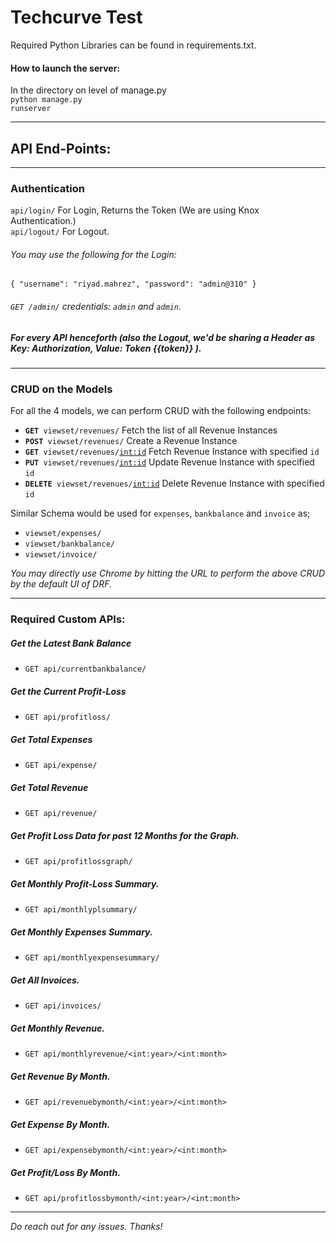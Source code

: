 # Techcurve Test

Required Python Libraries can be found in requirements.txt.

#### How to launch the server:
In the directory on level of manage.py<br>
<code>python manage.py runserver</code>

<hr>

## API End-Points:

<hr>

### Authentication
<code>api/login/</code> For Login, Returns the Token (We are using Knox Authentication.)<br>
<code>api/logout/</code> For Logout.

###### You may use the following for the Login:
`{
    "username": "riyad.mahrez",
    "password": "admin@310"
}`

###### `GET /admin/` credentials: `admin` and `admin`. 

##### For every API henceforth (also the Logout, we'd be sharing a Header as Key: Authorization, Value: Token {{token}} ).

<hr>

### CRUD on the Models

For all the 4 models, we can perform CRUD with the following endpoints:
- <code><strong>GET</strong> viewset/revenues/</code> Fetch the list of all Revenue Instances
- <code><strong>POST</strong> viewset/revenues/</code> Create a Revenue Instance
- <code><strong>GET</strong> viewset/revenues/<int:id></code> Fetch Revenue Instance with specified `id`
- <code><strong>PUT</strong> viewset/revenues/<int:id></code> Update Revenue Instance with specified `id`
- <code><strong>DELETE</strong> viewset/revenues/<int:id></code> Delete Revenue Instance with specified `id`

Similar Schema would be used for `expenses`, `bankbalance` and `invoice` as;
- `viewset/expenses/`
- `viewset/bankbalance/`
- `viewset/invoice/`

<i>You may directly use Chrome by hitting  the URL to perform the above CRUD by the default UI of DRF.</i>

<hr>

### Required Custom APIs:

##### Get the Latest Bank Balance
- `GET api/currentbankbalance/`

##### Get the Current Profit-Loss
- `GET api/profitloss/`

##### Get Total Expenses
- `GET api/expense/`

##### Get Total Revenue
- `GET api/revenue/`

##### Get Profit Loss Data for past 12 Months for the Graph.
- `GET api/profitlossgraph/`

##### Get Monthly Profit-Loss Summary.
- `GET api/monthlyplsummary/`

##### Get Monthly Expenses Summary.
- `GET api/monthlyexpensesummary/`

##### Get All Invoices.
- `GET api/invoices/`

##### Get Monthly Revenue.
- `GET api/monthlyrevenue/<int:year>/<int:month>`

##### Get Revenue By Month.
- `GET api/revenuebymonth/<int:year>/<int:month>`

##### Get Expense By Month.
- `GET api/expensebymonth/<int:year>/<int:month>`

##### Get Profit/Loss By Month.
- `GET api/profitlossbymonth/<int:year>/<int:month>`

<hr>
<i>Do reach out for any issues. Thanks!</i>
